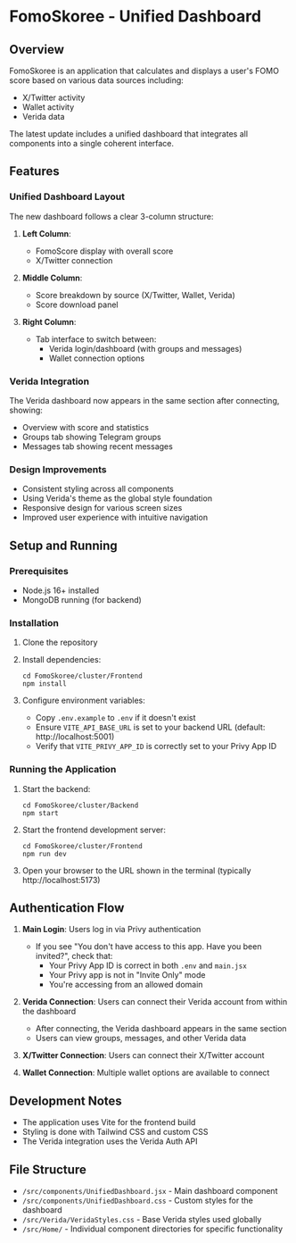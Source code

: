 # FomoSkoree - Unified Dashboard

## Overview

FomoSkoree is an application that calculates and displays a user's FOMO score based on various data sources including:
- X/Twitter activity
- Wallet activity
- Verida data

The latest update includes a unified dashboard that integrates all components into a single coherent interface.

## Features

### Unified Dashboard Layout

The new dashboard follows a clear 3-column structure:

1. **Left Column**:
   - FomoScore display with overall score
   - X/Twitter connection

2. **Middle Column**:
   - Score breakdown by source (X/Twitter, Wallet, Verida)
   - Score download panel

3. **Right Column**:
   - Tab interface to switch between:
     - Verida login/dashboard (with groups and messages)
     - Wallet connection options

### Verida Integration

The Verida dashboard now appears in the same section after connecting, showing:
- Overview with score and statistics
- Groups tab showing Telegram groups
- Messages tab showing recent messages

### Design Improvements

- Consistent styling across all components
- Using Verida's theme as the global style foundation
- Responsive design for various screen sizes
- Improved user experience with intuitive navigation

## Setup and Running

### Prerequisites

- Node.js 16+ installed
- MongoDB running (for backend)

### Installation

1. Clone the repository
2. Install dependencies:
   ```
   cd FomoSkoree/cluster/Frontend
   npm install
   ```

3. Configure environment variables:
   - Copy `.env.example` to `.env` if it doesn't exist
   - Ensure `VITE_API_BASE_URL` is set to your backend URL (default: http://localhost:5001)
   - Verify that `VITE_PRIVY_APP_ID` is correctly set to your Privy App ID

### Running the Application

1. Start the backend:
   ```
   cd FomoSkoree/cluster/Backend
   npm start
   ```

2. Start the frontend development server:
   ```
   cd FomoSkoree/cluster/Frontend
   npm run dev
   ```

3. Open your browser to the URL shown in the terminal (typically http://localhost:5173)

## Authentication Flow

1. **Main Login**: Users log in via Privy authentication
   - If you see "You don't have access to this app. Have you been invited?", check that:
     - Your Privy App ID is correct in both `.env` and `main.jsx`
     - Your Privy app is not in "Invite Only" mode
     - You're accessing from an allowed domain

2. **Verida Connection**: Users can connect their Verida account from within the dashboard
   - After connecting, the Verida dashboard appears in the same section
   - Users can view groups, messages, and other Verida data

3. **X/Twitter Connection**: Users can connect their X/Twitter account

4. **Wallet Connection**: Multiple wallet options are available to connect

## Development Notes

- The application uses Vite for the frontend build
- Styling is done with Tailwind CSS and custom CSS
- The Verida integration uses the Verida Auth API

## File Structure

- `/src/components/UnifiedDashboard.jsx` - Main dashboard component
- `/src/components/UnifiedDashboard.css` - Custom styles for the dashboard
- `/src/Verida/VeridaStyles.css` - Base Verida styles used globally
- `/src/Home/` - Individual component directories for specific functionality
